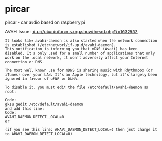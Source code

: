 # pircar
pircar - car audio based on raspberry pi

AVAHI issue: http://ubuntuforums.org/showthread.php?t=1632952

    It looks like avahi-daemon is also started when the network connection is established (/etc/network/if-up.d/avahi-daemon).
    This notification is informing you that mDNS (Avahi) has been disabled. It's only used for a small number of applications that only work on the local network, it won't adversely affect your Internet connection or DNS.

    The most well known use for mDNS is sharing music with Rhythmbox (or iTunes) over your LAN. It's an Apple technology, but it's largely been ignored in favour of uPNP or DLNA.

    To disable it, you must edit the file /etc/default/avahi-daemon as root:

    Code:
    gksu gedit /etc/default/avahi-daemon
    and add this line:
    Code:
    AVAHI_DAEMON_DETECT_LOCAL=0
    or

    (if you see this line: AHAVI_DAEMON_DETECT_LOCAL=1 then just change it to AHAVI_DAEMON_DETECT_LOCAL=0) 


